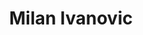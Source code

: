 ---
title: Milan Ivanovic
bio: |
  Kernel hacker with a heart of gold.
avatar: /images/milan-ivanovic.jpg
featured: true
social:
---